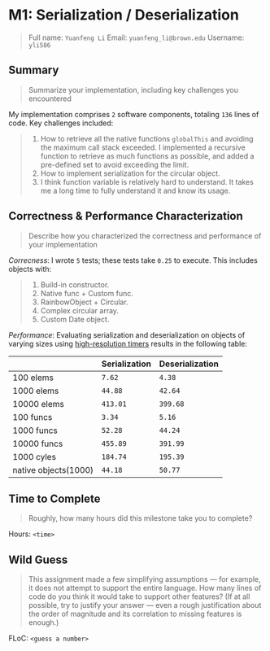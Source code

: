 # M1: Serialization / Deserialization
> Full name: `Yuanfeng Li`
> Email:  `yuanfeng_li@brown.edu`
> Username:  `yli586`

## Summary
> Summarize your implementation, including key challenges you encountered

My implementation comprises `2` software components, totaling `136` lines of code. Key challenges included:
> 1. How to retrieve all the native functions `globalThis` and avoiding the maximum call stack exceeded. I implemented a recursive function to retrieve as much functions as possible, and added a pre-defined set to avoid exceeding the limit.
> 2. How to implement serialization for the circular object.
> 3. I think function variable is relatively hard to understand. It takes me a long time to fully understand it and know its usage.

## Correctness & Performance Characterization
> Describe how you characterized the correctness and performance of your implementation

*Correcness*: I wrote `5` tests; these tests take `0.25` to execute. This includes objects with:
> 1. Build-in constructor.
> 2. Native func + Custom func.
> 3. RainbowObject + Circular.
> 4. Complex circular array.
> 5. Custom Date object.

*Performance*: Evaluating serialization and deserialization on objects of varying sizes using [high-resolution timers](https://nodejs.org/api/perf_hooks.html) results in the following table:

|               | Serialization | Deserialization |
| ------------- | ------------- | --------------- |
| 100 elems     | `7.62`      | `4.38`        |
| 1000 elems    | `44.88`      | `42.64`        |
| 10000 elems   | `413.01`      | `399.68`        |
| 100 funcs     | `3.34`      | `5.16`        |
| 1000 funcs    | `52.28`      | `44.24`        |
| 10000 funcs   | `455.89`      | `391.99`        |
| 1000 cyles    | `184.74`      | `195.39`        |
| native objects(1000)| `44.18`      | `50.77`        |

## Time to Complete
> Roughly, how many hours did this milestone take you to complete?

Hours: `<time>`

## Wild Guess
> This assignment made a few simplifying assumptions — for example, it does not attempt to support the entire language. How many lines of code do you think it would take to support other features? (If at all possible, try to justify your answer — even a rough justification about the order of magnitude and its correlation to missing features is enough.)

FLoC: `<guess a number>`

